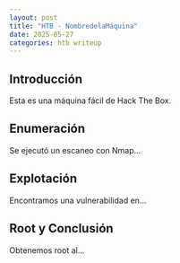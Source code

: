 ```yaml
---
layout: post
title: "HTB - NombredelaMáquina"
date: 2025-05-27
categories: htb writeup
---
```


## Introducción
Esta es una máquina fácil de Hack The Box.

## Enumeración
Se ejecutó un escaneo con Nmap...

## Explotación
Encontramos una vulnerabilidad en...

## Root y Conclusión
Obtenemos root al...
